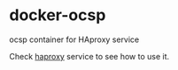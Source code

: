 # docker-ocsp
ocsp container for HAproxy service

Check [haproxy](https://github.com/indiehosters/haproxy) service to see how to use it.
